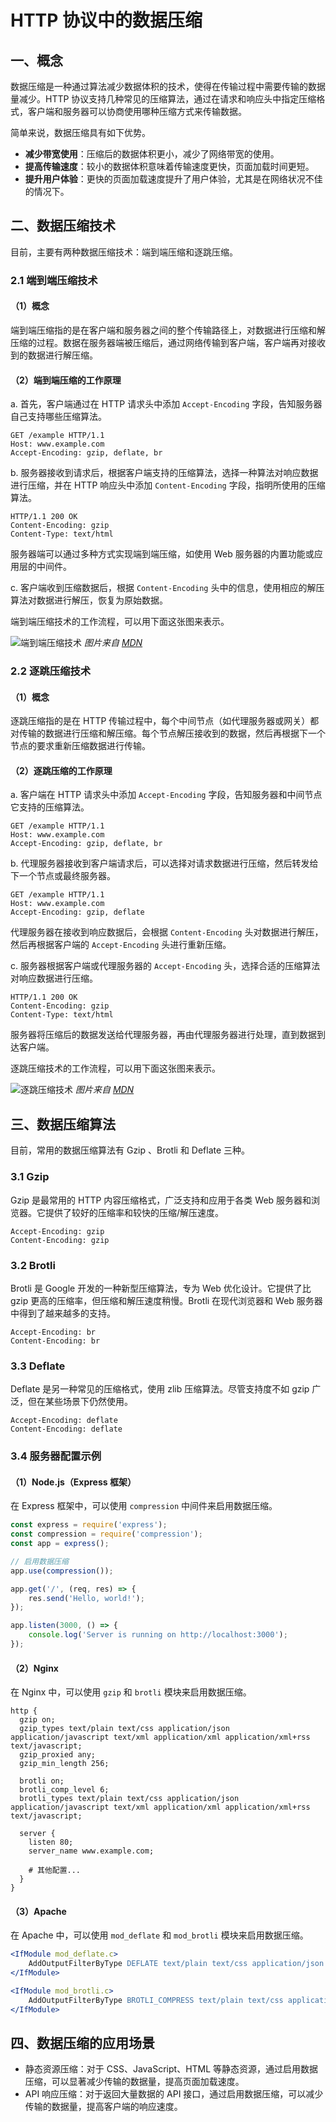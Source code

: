 # HTTP 协议中的数据压缩

## 一、概念

数据压缩是一种通过算法减少数据体积的技术，使得在传输过程中需要传输的数据量减少。HTTP 协议支持几种常见的压缩算法，通过在请求和响应头中指定压缩格式，客户端和服务器可以协商使用哪种压缩方式来传输数据。

简单来说，数据压缩具有如下优势。

- **减少带宽使用**：压缩后的数据体积更小，减少了网络带宽的使用。
- **提高传输速度**：较小的数据体积意味着传输速度更快，页面加载时间更短。
- **提升用户体验**：更快的页面加载速度提升了用户体验，尤其是在网络状况不佳的情况下。

## 二、数据压缩技术

目前，主要有两种数据压缩技术：端到端压缩和逐跳压缩。

### 2.1 端到端压缩技术

#### （1）概念

端到端压缩指的是在客户端和服务器之间的整个传输路径上，对数据进行压缩和解压缩的过程。数据在服务器端被压缩后，通过网络传输到客户端，客户端再对接收到的数据进行解压缩。

#### （2）端到端压缩的工作原理

a. 首先，客户端通过在 HTTP 请求头中添加 `Accept-Encoding` 字段，告知服务器自己支持哪些压缩算法。

```http
GET /example HTTP/1.1
Host: www.example.com
Accept-Encoding: gzip, deflate, br
```

b. 服务器接收到请求后，根据客户端支持的压缩算法，选择一种算法对响应数据进行压缩，并在 HTTP 响应头中添加 `Content-Encoding` 字段，指明所使用的压缩算法。

```http
HTTP/1.1 200 OK
Content-Encoding: gzip
Content-Type: text/html
```

服务器端可以通过多种方式实现端到端压缩，如使用 Web 服务器的内置功能或应用层的中间件。

c. 客户端收到压缩数据后，根据 `Content-Encoding` 头中的信息，使用相应的解压算法对数据进行解压，恢复为原始数据。

端到端压缩技术的工作流程，可以用下面这张图来表示。

![端到端压缩技术](https://developer.mozilla.org/zh-CN/docs/Web/HTTP/Compression/httpenco1.svg)
*图片来自 [MDN](https://developer.mozilla.org/zh-CN/docs/Web/HTTP/Compression)*

### 2.2 逐跳压缩技术

#### （1）概念

逐跳压缩指的是在 HTTP 传输过程中，每个中间节点（如代理服务器或网关）都对传输的数据进行压缩和解压缩。每个节点解压接收到的数据，然后再根据下一个节点的要求重新压缩数据进行传输。

#### （2）逐跳压缩的工作原理

a. 客户端在 HTTP 请求头中添加 `Accept-Encoding` 字段，告知服务器和中间节点它支持的压缩算法。

```http
GET /example HTTP/1.1
Host: www.example.com
Accept-Encoding: gzip, deflate, br
```

b. 代理服务器接收到客户端请求后，可以选择对请求数据进行压缩，然后转发给下一个节点或最终服务器。

```http
GET /example HTTP/1.1
Host: www.example.com
Accept-Encoding: gzip, deflate
```

代理服务器在接收到响应数据后，会根据 `Content-Encoding` 头对数据进行解压，然后再根据客户端的 `Accept-Encoding` 头进行重新压缩。

c. 服务器根据客户端或代理服务器的 `Accept-Encoding` 头，选择合适的压缩算法对响应数据进行压缩。

```http
HTTP/1.1 200 OK
Content-Encoding: gzip
Content-Type: text/html
```

服务器将压缩后的数据发送给代理服务器，再由代理服务器进行处理，直到数据到达客户端。

逐跳压缩技术的工作流程，可以用下面这张图来表示。

![逐跳压缩技术](https://developer.mozilla.org/zh-CN/docs/Web/HTTP/Compression/httpte1.svg)
*图片来自 [MDN](https://developer.mozilla.org/zh-CN/docs/Web/HTTP/Compression)*

## 三、数据压缩算法

目前，常用的数据压缩算法有 Gzip 、Brotli 和 Deflate 三种。

### 3.1 Gzip

Gzip 是最常用的 HTTP 内容压缩格式，广泛支持和应用于各类 Web 服务器和浏览器。它提供了较好的压缩率和较快的压缩/解压速度。

```http
Accept-Encoding: gzip
Content-Encoding: gzip
```

### 3.2 Brotli

Brotli 是 Google 开发的一种新型压缩算法，专为 Web 优化设计。它提供了比 gzip 更高的压缩率，但压缩和解压速度稍慢。Brotli 在现代浏览器和 Web 服务器中得到了越来越多的支持。

```http
Accept-Encoding: br
Content-Encoding: br
```

### 3.3 Deflate

Deflate 是另一种常见的压缩格式，使用 zlib 压缩算法。尽管支持度不如 gzip 广泛，但在某些场景下仍然使用。

```http
Accept-Encoding: deflate
Content-Encoding: deflate
```

### 3.4 服务器配置示例

#### （1）Node.js（Express 框架）

在 Express 框架中，可以使用 `compression` 中间件来启用数据压缩。

```javascript
const express = require('express');
const compression = require('compression');
const app = express();

// 启用数据压缩
app.use(compression());

app.get('/', (req, res) => {
    res.send('Hello, world!');
});

app.listen(3000, () => {
    console.log('Server is running on http://localhost:3000');
});
```

#### （2）Nginx

在 Nginx 中，可以使用 `gzip` 和 `brotli` 模块来启用数据压缩。

```nginx
http {
  gzip on;
  gzip_types text/plain text/css application/json application/javascript text/xml application/xml application/xml+rss text/javascript;
  gzip_proxied any;
  gzip_min_length 256;

  brotli on;
  brotli_comp_level 6;
  brotli_types text/plain text/css application/json application/javascript text/xml application/xml application/xml+rss text/javascript;

  server {
    listen 80;
    server_name www.example.com;
    
    # 其他配置...
  }
}
```

#### （3）Apache

在 Apache 中，可以使用 `mod_deflate` 和 `mod_brotli` 模块来启用数据压缩。

```apache
<IfModule mod_deflate.c>
    AddOutputFilterByType DEFLATE text/plain text/css application/json application/javascript text/xml application/xml application/xml+rss text/javascript
</IfModule>

<IfModule mod_brotli.c>
    AddOutputFilterByType BROTLI_COMPRESS text/plain text/css application/json application/javascript text/xml application/xml application/xml+rss text/javascript
</IfModule>
```

## 四、数据压缩的应用场景

- 静态资源压缩：对于 CSS、JavaScript、HTML 等静态资源，通过启用数据压缩，可以显著减少传输的数据量，提高页面加载速度。
- API 响应压缩：对于返回大量数据的 API 接口，通过启用数据压缩，可以减少传输的数据量，提高客户端的响应速度。
